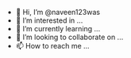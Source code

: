 - 👋 Hi, I’m @naveen123was
- 👀 I’m interested in ...
- 🌱 I’m currently learning ...
- 💞️ I’m looking to collaborate on ...
- 📫 How to reach me ...

<!---
naveen123was/naveen123was is a ✨ special ✨ repository because its `README.md` (this file) appears on your GitHub profile.
You can click the Preview link to take a look at your changes.
--->
